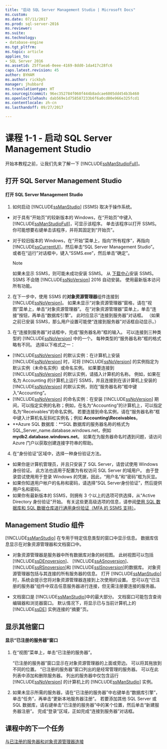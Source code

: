 ```yaml
---
title: "启动 SQL Server Management Studio | Microsoft Docs"
ms.custom: 
ms.date: 07/11/2017
ms.prod: sql-server-2016
ms.reviewer: 
ms.suite: 
ms.technology:
- database-engine
ms.tgt_pltfrm: 
ms.topic: article
applies_to:
- SQL Server 2016
ms.assetid: 25ffaea6-0eee-4169-8dd0-1da417c28fc6
caps.latest.revision: 45
author: BYHAM
ms.author: rickbyh
manager: jhubbard
ms.translationtype: HT
ms.sourcegitcommit: 96ec352784f060f444b8adcae6005dd454b3b460
ms.openlocfilehash: dab569e1d758587233b6f6a0cd00e966e325fcd1
ms.contentlocale: zh-cn
ms.lasthandoff: 09/27/2017

---
```

# <a name="lesson-1-1---start-sql-server-management-studio"></a>课程 1-1 - 启动 SQL Server Management Studio
开始本教程之前，让我们先来了解一下 [!INCLUDE[ssManStudioFull](../../includes/ssmanstudiofull-md.md)]。  
  
## <a name="opening-sql-server-management-studio"></a>打开 SQL Server Management Studio  
  
#### <a name="to-open-sql-server-management-studio"></a>打开 SQL Server Management Studio  
  
1.  如何启动 [!INCLUDE[ssManStudio](../../includes/ssmanstudio-md.md)] (SSMS) 取决于操作系统。  
  * 对于具有“开始页”的较新版本的 Windows，在“开始页”中键入 [!INCLUDE[ssManStudioFull](../../includes/ssmanstudiofull-md.md)]，可显示该程序。 单击该程序以打开 SSMS。 你可能想要右键单击该程序，并将其固定到“开始页”。   
  * 对于较旧版本的 Windows，在“开始”菜单上，指向“所有程序”，再指向 [!INCLUDE[ssCurrentUI](../../includes/sscurrentui-md.md)]，然后单击“SQL Server Management Studio”。 或者在“运行”对话框中，键入“SSMS.exe”，然后单击“确定”。  
  
    > [!NOTE]  
    >  如果未显示 SSMS，则可能未成功安装 SSMS。 从 [下载中心](../download-sql-server-management-studio-ssms.md)安装 SSMS。 SSMS 不会随 [!INCLUDE[ssNoVersion](../../includes/ssnoversion-md.md)] 2016 自动安装。 使用最新版本访问所有功能。  
  
2.  在下一步中，使用 SSMS 的**对象资源管理器**组件连接到 [!INCLUDE[ssNoVersion](../../includes/ssnoversion-md.md)]。 如果未显示“对象资源管理器”窗格，请在“视图”菜单上，单击“对象资源管理器”。 在“对象资源管理器”菜单上，单击“连接”按钮，再单击“数据库引擎”。 此时应显示“连接到服务器”对话框。 （如果之前已安装 SSMS，那么用户设置可能使“连接到服务器”对话框自动显示。）  
  
3.  在“连接到服务器”对话框中，完成“服务器名称”框的输入。 可以连接到三种类型的 [!INCLUDE[ssNoVersion](../../includes/ssnoversion-md.md)] 中的一个。 每种类型的“服务器名称”框的格式略有不同。 选择以下格式之一：  
  -  [!INCLUDE[ssNoVersion](../../includes/ssnoversion-md.md)] 的默认实例：在计算机上安装 [!INCLUDE[ssNoVersion](../../includes/ssnoversion-md.md)] 时，可将 [!INCLUDE[ssNoVersion](../../includes/ssnoversion-md.md)] 的实例指定为默认实例（未命名实例）或命名实例。 如果要连接到 [!INCLUDE[ssNoVersion](../../includes/ssnoversion-md.md)] 的默认实例，请插入计算机的名称。 例如，如果在名为 Accounting 的计算机上运行 SSMS，并且连接到在该计算机上安装的 [!INCLUDE[ssNoVersion](../../includes/ssnoversion-md.md)] 的默认实例，则在“服务器名称”框中键入“Accounting”。  
  -  [!INCLUDE[ssNoVersion](../../includes/ssnoversion-md.md)] 的命名实例：在安装 [!INCLUDE[ssNoVersion](../../includes/ssnoversion-md.md)] 期间，可以指定实例的名称；例如，在名为“Accounting”的计算机上，可以指定名为“Receivables”的命名实例。 若要连接到命名实例，请在“服务器名称”框中键入计算机名反斜杠实例名；例如 **Accounting\Receivables**。  
  -  **Azure SQL 数据库：**SQL 数据库的服务器名称的格式为 SQL_Server_name.database.windows.net，例如 **mydb2.database.windows.net**。 如果在为服务器命名时遇到问题，请访问 Azure 门户以获取创建连接字符串的帮助。  
  
4. 在“身份验证”区域中，选择一种身份验证方法。  
  - 如果你是计算机管理员，并且只安装了 SQL Server，请尝试使用 Windows 身份验证。  此方法也适用于配置为有权访问 SQL Server 的域用户。 由于登录尝试使用用于登录 Windows 的凭据，因此，“用户名”和“密码”框为灰显。 
  -  如果你知道用户帐户的名称和密码，请选择“SQL Server身份验证”，然后提供用户名和密码。
  - 如果你有最新版本的 SSMS，则拥有 3 个以上的选项可供选择，从“Active Directory 身份验证”开始。 有关这些更高级选项的信息，请参阅[使用 SQL 数据库和 SQL 数据仓库进行通用身份验证（MFA 的 SSMS 支持）](https://docs.microsoft.com/en-us/azure/sql-database/sql-database-ssms-mfa-authentication)。  
  
## <a name="management-studio-components"></a>Management Studio 组件  
[!INCLUDE[ssManStudio](../../includes/ssmanstudio-md.md)] 在专用于特定信息类型的窗口中显示信息。 数据库信息显示在对象资源管理器和文档窗口中。  
  
-   对象资源管理器是服务器中所有数据库对象的树视图。 此树视图可以包括 [!INCLUDE[ssDEnoversion](../../includes/ssdenoversion-md.md)]、 [!INCLUDE[ssASnoversion](../../includes/ssasnoversion-md.md)]、 [!INCLUDE[ssRSnoversion](../../includes/ssrsnoversion-md.md)]和 [!INCLUDE[ssISnoversion](../../includes/ssisnoversion-md.md)]的数据库。 对象资源管理器包括与其连接的所有服务器的信息。 打开 [!INCLUDE[ssManStudio](../../includes/ssmanstudio-md.md)]时，系统会提示您将对象资源管理器连接到上次使用的设置。 您可以在“已注册的服务器”组件中双击任意服务器进行连接，但无需注册要连接的服务器。  
  
-   文档窗口是 [!INCLUDE[ssManStudio](../../includes/ssmanstudio-md.md)]中的最大部分。 文档窗口可能包含查询编辑器和浏览器窗口。 默认情况下，将显示已与当前计算机上的 [!INCLUDE[ssDE](../../includes/ssde-md.md)] 实例连接的“摘要”页。  
  
## <a name="showing-additional-windows"></a>显示其他窗口  
  
#### <a name="to-show-the-registered-servers-window"></a>显示“已注册的服务器”窗口  
  
1.  在“视图”菜单上，单击“已注册的服务器”。  
  
    “已注册的服务器”窗口显示在对象资源管理器的上面或旁边。 可以将其拖放到不同的位置。 “已注册的服务器”窗口列出的是经常管理的服务器。 可以在此列表中添加和删除服务器。 列出的服务器中仅包含运行 [!INCLUDE[ssNoVersion](../../includes/ssnoversion-md.md)] 的计算机上的 [!INCLUDE[ssManStudio](../../includes/ssmanstudio-md.md)] 实例。  
  
2.  如果未显示所需的服务器，请在“已注册的服务器”中右键单击“数据库引擎”，单击“任务”，再单击“更新本地服务器注册”。 若要添加其他 SQL Server 或 SQL 数据库，请右键单击“已注册的服务器”中的某个位置，然后单击“新建服务器注册”。 完成“登录”区域，正如完成“连接到服务器”对话框。  
  
## <a name="next-task-in-lesson"></a>课程中的下一个任务  
[与已注册的服务器和对象资源管理器连接](../../tools/sql-server-management-studio/lesson-1-2-connect-with-registered-servers-and-object-explorer.md)  

  
